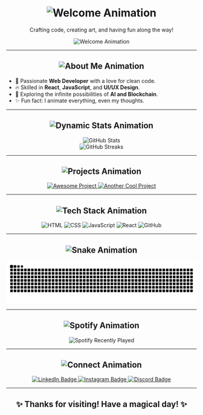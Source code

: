 <h1 align="center">
  <img src="https://readme-typing-svg.herokuapp.com?font=Fira+Code&size=36&duration=4000&pause=1000&color=36BCF7&center=true&vCenter=true&width=800&lines=✨+Welcome+to+My+Animated+World+✨" alt="Welcome Animation" />
</h1>

<p align="center">Crafting code, creating art, and having fun along the way!</p>

<div align="center">
  <img src="https://media.giphy.com/media/l4FGuhL4U2WyjdkaY/giphy.gif" height="300" alt="Welcome Animation" />
</div>

---

<div align="center">
  <h2>
    <img src="https://readme-typing-svg.herokuapp.com?font=Fira+Code&size=28&pause=1000&color=F72585&center=true&vCenter=true&width=600&lines=🚀+About+Me" alt="About Me Animation" />
  </h2>
</div>

- 🌟 Passionate **Web Developer** with a love for clean code.
- 🔥 Skilled in **React**, **JavaScript**, and **UI/UX Design**.
- 🌌 Exploring the infinite possibilities of **AI and Blockchain**.
- ✨ Fun fact: I animate everything, even my thoughts.

---

<div align="center">
  <h2>
    <img src="https://readme-typing-svg.herokuapp.com?font=Fira+Code&size=28&pause=1000&color=FFD700&center=true&vCenter=true&width=600&lines=📊+Dynamic+Stats+with+Animation" alt="Dynamic Stats Animation" />
  </h2>
  <img src="https://github-readme-stats.vercel.app/api?username=yasinkhoshbakht&show_icons=true&theme=radical&hide_border=true&count_private=true&include_all_commits=true" height="200" alt="GitHub Stats" />
  <br />
  <img src="https://github-readme-streak-stats.herokuapp.com?user=yasinkhoshbakht&theme=radical&hide_border=true&date_format=j%20M%5B%20Y%5D" height="200" alt="GitHub Streaks" />
</div>

---

<div align="center">
  <h2>
    <img src="https://readme-typing-svg.herokuapp.com?font=Fira+Code&size=28&pause=1000&color=8A2BE2&center=true&vCenter=true&width=600&lines=🌈+Animated+Projects+Showcase" alt="Projects Animation" />
  </h2>
</div>

<div align="center">
  <a href="https://github.com/yasinkhoshbakht/awesome-project">
    <img src="https://github-readme-stats.vercel.app/api/pin/?username=yasinkhoshbakht&repo=awesome-project&theme=radical&hide_border=true" alt="Awesome Project" />
  </a>
  <a href="https://github.com/yasinkhoshbakht/another-cool-project">
    <img src="https://github-readme-stats.vercel.app/api/pin/?username=yasinkhoshbakht&repo=another-cool-project&theme=radical&hide_border=true" alt="Another Cool Project" />
  </a>
</div>

---

<div align="center">
  <h2>
    <img src="https://readme-typing-svg.herokuapp.com?font=Fira+Code&size=28&pause=1000&color=FF4500&center=true&vCenter=true&width=600&lines=🛠️+Animated+Tech+Stack" alt="Tech Stack Animation" />
  </h2>
</div>

<div align="center">
  <img src="https://media.giphy.com/media/kdFc8fubgS31b8DsVu/giphy.gif" height="50" alt="HTML" />
  <img src="https://media.giphy.com/media/Sr8xDpMwVKOHUWDVRD/giphy.gif" height="50" alt="CSS" />
  <img src="https://media.giphy.com/media/ln7z2eWriiQAllfVcn/giphy.gif" height="50" alt="JavaScript" />
  <img src="https://media.giphy.com/media/SS8CV2rQdlYNLtBCiF/giphy.gif" height="50" alt="React" />
  <img src="https://media.giphy.com/media/kH1DBkPNyZPOk0BxrM/giphy.gif" height="50" alt="GitHub" />
</div>

---

<div align="center">
  <h2>
    <img src="https://readme-typing-svg.herokuapp.com?font=Fira+Code&size=28&pause=1000&color=32CD32&center=true&vCenter=true&width=600&lines=🐍+Snake+Animation" alt="Snake Animation" />
  </h2>
</div>

<div align="center">
  <img src="https://github.com/yasinkhoshbakht/yasinkhoshbakht/blob/output/snake.svg" alt="Snake animation" />
</div>

---

<div align="center">
  <h2>
    <img src="https://readme-typing-svg.herokuapp.com?font=Fira+Code&size=28&pause=1000&color=1E90FF&center=true&vCenter=true&width=600&lines=🎧+Spotify+Recently+Played" alt="Spotify Animation" />
  </h2>
</div>

<div align="center">
  <img src="https://spotify-recently-played-readme.vercel.app/api?user=31xlj2unaiimekozjymb4oqggsay&count=5&width=600&unique=true" alt="Spotify Recently Played" />
</div>

---

<div align="center">
  <h2>
    <img src="https://readme-typing-svg.herokuapp.com?font=Fira+Code&size=28&pause=1000&color=FF6347&center=true&vCenter=true&width=600&lines=💬+Connect+With+Me" alt="Connect Animation" />
  </h2>
</div>

<div align="center">
  <a href="https://linkedin.com/in/yasin-wolf" target="_blank">
    <img src="https://img.shields.io/badge/LinkedIn-%230077B5.svg?style=for-the-badge&logo=linkedin&logoColor=white" alt="LinkedIn Badge" />
  </a>
  <a href="https://instagram.com/sadbouy.7" target="_blank">
    <img src="https://img.shields.io/badge/Instagram-E4405F.svg?style=for-the-badge&logo=instagram&logoColor=white" alt="Instagram Badge" />
  </a>
  <a href="https://discord.gg/jPUFM6eqWQ" target="_blank">
    <img src="https://img.shields.io/badge/Discord-5865F2.svg?style=for-the-badge&logo=discord&logoColor=white" alt="Discord Badge" />
  </a>
</div>

---

<h2 align="center">✨ Thanks for visiting! Have a magical day! ✨</h2>
